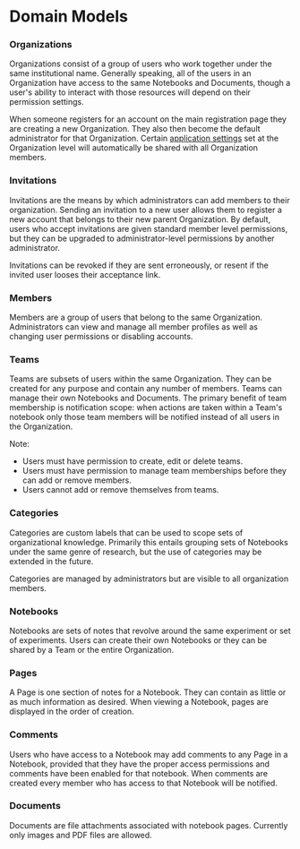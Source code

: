 # Domain Models

### Organizations

Organizations consist of a group of users who work together under the same institutional name. Generally speaking, all of the users in an Organization have access to the same Notebooks and Documents, though a user's ability to interact with those resources will depend on their permission settings.

When someone registers for an account on the main registration page they are creating a new Organization.  They also then become the default administrator for that Organization.  Certain [application settings](settings.html) set at the Organization level will automatically be shared with all Organization members.

### Invitations

Invitations are the means by which administrators can add members to their organization.  Sending an invitation to a new user allows them to register a new account that belongs to their new parent Organization.  By default, users who accept invitations are given standard member level permissions, but they can be upgraded to administrator-level permissions by another administrator.

Invitations can be revoked if they are sent erroneously, or resent if the invited user looses their acceptance link.

### Members

Members are a group of users that belong to the same Organization.  Administrators can view and manage all member profiles as well as changing user permissions or disabling accounts.

### Teams

Teams are subsets of users within the same Organization.  They can be created for any purpose and contain any number of members.  Teams can manage their own Notebooks and Documents.  The primary benefit of team membership is notification scope: when actions are taken within a Team's notebook only those team members will be notified instead of all users in the Organization.

Note:

- Users must have permission to create, edit or delete teams.
- Users must have permission to manage team memberships before they can add or remove members.
- Users cannot add or remove themselves from teams.

### Categories

Categories are custom labels that can be used to scope sets of organizational knowledge.  Primarily this entails grouping sets of Notebooks under the same genre of research, but the use of categories may be extended in the future.

Categories are managed by administrators but are visible to all organization members.

### Notebooks

Notebooks are sets of notes that revolve around the same experiment or set of experiments.  Users can create their own Notebooks or they can be shared by a Team or the entire Organization.

### Pages

A Page is one section of notes for a Notebook. They can contain as little or as much information as desired.  When viewing a Notebook, pages are displayed in the order of creation.

### Comments

Users who have access to a Notebook may add comments to any Page in a Notebook, provided that they have the proper access permissions and comments have been enabled for that notebook.   When comments are created every member who has access to that Notebook will be notified.

### Documents

Documents are file attachments associated with notebook pages.  Currently only images and PDF files are allowed.
